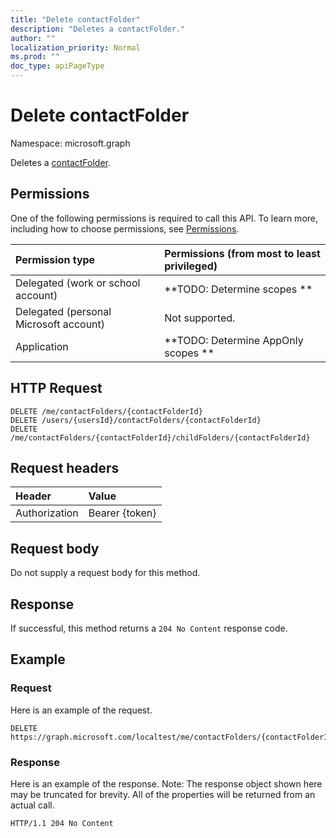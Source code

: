 ```yaml
---
title: "Delete contactFolder"
description: "Deletes a contactFolder."
author: ""
localization_priority: Normal
ms.prod: ""
doc_type: apiPageType
---
```


# Delete contactFolder

Namespace: microsoft.graph

Deletes a [contactFolder](../resources/contactfolder.md).

## Permissions
One of the following permissions is required to call this API. To learn more, including how to choose permissions, see [Permissions](/concepts/permissions-reference.md).

|Permission type|Permissions (from most to least privileged)|
|:---|:---|
|Delegated (work or school account)|**TODO: Determine scopes **|
|Delegated (personal Microsoft account)|Not supported.|
|Application|**TODO: Determine AppOnly scopes **|

## HTTP Request
<!-- {
  "blockType": "ignored"
}
-->
``` http
DELETE /me/contactFolders/{contactFolderId}
DELETE /users/{usersId}/contactFolders/{contactFolderId}
DELETE /me/contactFolders/{contactFolderId}/childFolders/{contactFolderId}
```

## Request headers
|Header|Value|
|:---|:---|
|Authorization|Bearer {token}|

## Request body
Do not supply a request body for this method.

## Response
If successful, this method returns a `204 No Content` response code.

## Example

### Request
Here is an example of the request.
<!-- {
  "blockType": "request",
  "name": "delete_contactfolder"
}
-->
``` http
DELETE https://graph.microsoft.com/localtest/me/contactFolders/{contactFolderId}
```

### Response
Here is an example of the response. Note: The response object shown here may be truncated for brevity. All of the properties will be returned from an actual call.
<!-- {
  "blockType": "response",
  "truncated": true
}
-->
``` http
HTTP/1.1 204 No Content
```

